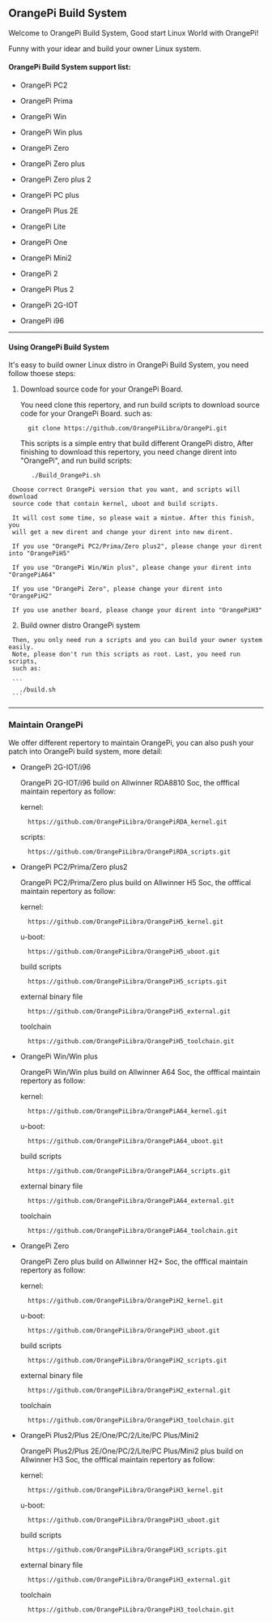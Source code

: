 OrangePi Build System
---------------------------------------

Welcome to OrangePi Build System, Good start Linux World with OrangePi!

Funny with your idear and build your owner Linux system.

#### OrangePi Build System support list:

  * OrangePi PC2
 
  * OrangePi Prima
 
  * OrangePi Win

  * OrangePi Win plus

  * OrangePi Zero

  * OrangePi Zero plus

  * OrangePi Zero plus 2

  * OrangePi PC plus

  * OrangePi Plus 2E

  * OrangePi Lite

  * OrangePi One

  * OrangePi Mini2

  * OrangePi 2

  * OrangePi Plus 2

  * OrangePi 2G-IOT

  * OrangePi i96

-----------------------------------------------------------------

#### Using OrangePi Build System

   It's easy to build owner Linux distro in OrangePi Build System, you need follow
   thoese steps:

   1. Download source code for your OrangePi Board.

      You need clone this repertory, and run build scripts to download
      source code for your OrangePi Board. such as:
      
      ```
        git clone https://github.com/OrangePiLibra/OrangePi.git
      ```
      
      This scripts is a simple entry that build different OrangePi distro,
      After finishing to download this repertory, you need change dirent into
      "OrangePi", and run build scripts:
      
      ```
         ./Build_OrangePi.sh
      ```


     Choose correct OrangePi version that you want, and scripts will download
     source code that contain kernel, uboot and build scripts.

     It will cost some time, so please wait a mintue. After this finish, you
     will get a new dirent and change your dirent into new dirent.

     If you use "OrangePi PC2/Prima/Zero plus2", please change your dirent into "OrangePiH5"

     If you use "OrangePi Win/Win plus", please change your dirent into "OrangePiA64"

     If you use "OrangePi Zero", please change your dirent into "OrangePiH2"

     If you use another board, please change your dirent into "OrangePiH3"


   2. Build owner distro OrangePi system

     Then, you only need run a scripts and you can build your owner system easily.
     Note, please don't run this scripts as root. Last, you need run scripts,
     such as:
     
     ```
       ./build.sh
     ```

------------------------------------------------------------------

### Maintain OrangePi

  We offer different repertory to maintain OrangePi, you can also push your patch
  into OrangePi build system, more detail:

  * OrangePi 2G-IOT/i96

    OrangePi 2G-IOT/i96 build on Allwinner RDA8810 Soc, the offfical maintain
    repertory as follow:

    kernel:
    
    ```
      https://github.com/OrangePiLibra/OrangePiRDA_kernel.git
    ```
    
    scripts:
    
    ```
      https://github.com/OrangePiLibra/OrangePiRDA_scripts.git
    ```

  * OrangePi PC2/Prima/Zero plus2

    OrangePi PC2/Prima/Zero plus build on Allwinner H5 Soc, the offfical maintain
    repertory as follow:

    kernel:
    
    ```
      https://github.com/OrangePiLibra/OrangePiH5_kernel.git
    ```
    
    u-boot:
    
    ```
      https://github.com/OrangePiLibra/OrangePiH5_uboot.git
    ```
    
    build scripts
    
    ```
      https://github.com/OrangePiLibra/OrangePiH5_scripts.git
    ```
    
    external binary file
    
    ```
      https://github.com/OrangePiLibra/OrangePiH5_external.git
    ```
    
    toolchain
    ```
      https://github.com/OrangePiLibra/OrangePiH5_toolchain.git
    ```

  * OrangePi Win/Win plus

    OrangePi Win/Win plus build on Allwinner A64 Soc, the offfical maintain
    repertory as follow:

    kernel:
    
    ```
      https://github.com/OrangePiLibra/OrangePiA64_kernel.git
    ```
    
    u-boot:
    
    ```
      https://github.com/OrangePiLibra/OrangePiA64_uboot.git
    ```
    
    build scripts
    
    ```
      https://github.com/OrangePiLibra/OrangePiA64_scripts.git
    ```
    
    external binary file
    ```
      https://github.com/OrangePiLibra/OrangePiA64_external.git
    ```
    
    toolchain
    ```
      https://github.com/OrangePiLibra/OrangePiA64_toolchain.git
    ```


  * OrangePi Zero

    OrangePi Zero plus build on Allwinner H2+ Soc, the offfical maintain
    repertory as follow:

    kernel:
    
    ```
      https://github.com/OrangePiLibra/OrangePiH2_kernel.git
    ```
    
    u-boot:
    
    ```
      https://github.com/OrangePiLibra/OrangePiH3_uboot.git
    ```
    
    build scripts
    
    ```
      https://github.com/OrangePiLibra/OrangePiH2_scripts.git
    ```
    
    external binary file
    
    ```
      https://github.com/OrangePiLibra/OrangePiH2_external.git
    ```
    
    toolchain
    ```
      https://github.com/OrangePiLibra/OrangePiH3_toolchain.git
    ```

  * OrangePi Plus2/Plus 2E/One/PC/2/Lite/PC Plus/Mini2

    OrangePi Plus2/Plus 2E/One/PC/2/Lite/PC Plus/Mini2 plus build on Allwinner H3 Soc,
    the offfical maintain repertory as follow:

    kernel:
    
    ```
      https://github.com/OrangePiLibra/OrangePiH3_kernel.git
    ```
    
    u-boot:
    
    ```
      https://github.com/OrangePiLibra/OrangePiH3_uboot.git
    ```
    
    build scripts
    
    ```
      https://github.com/OrangePiLibra/OrangePiH3_scripts.git
    ```
    
    external binary file
    
    ```
      https://github.com/OrangePiLibra/OrangePiH3_external.git
    ```
    
    toolchain
    
    ```
      https://github.com/OrangePiLibra/OrangePiH3_toolchain.git
    ```
